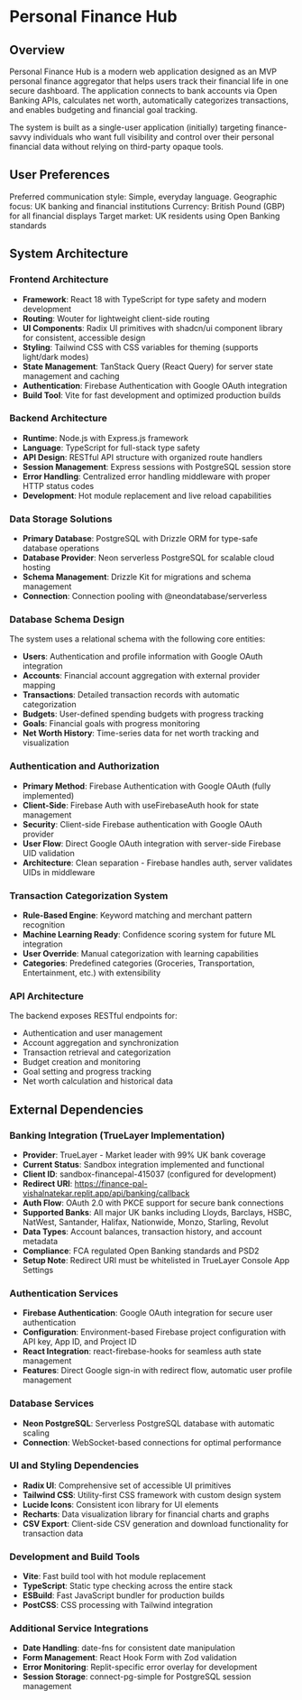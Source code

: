 # Personal Finance Hub

## Overview

Personal Finance Hub is a modern web application designed as an MVP personal finance aggregator that helps users track their financial life in one secure dashboard. The application connects to bank accounts via Open Banking APIs, calculates net worth, automatically categorizes transactions, and enables budgeting and financial goal tracking.

The system is built as a single-user application (initially) targeting finance-savvy individuals who want full visibility and control over their personal financial data without relying on third-party opaque tools.

## User Preferences

Preferred communication style: Simple, everyday language.
Geographic focus: UK banking and financial institutions
Currency: British Pound (GBP) for all financial displays
Target market: UK residents using Open Banking standards

## System Architecture

### Frontend Architecture
- **Framework**: React 18 with TypeScript for type safety and modern development
- **Routing**: Wouter for lightweight client-side routing
- **UI Components**: Radix UI primitives with shadcn/ui component library for consistent, accessible design
- **Styling**: Tailwind CSS with CSS variables for theming (supports light/dark modes)
- **State Management**: TanStack Query (React Query) for server state management and caching
- **Authentication**: Firebase Authentication with Google OAuth integration
- **Build Tool**: Vite for fast development and optimized production builds

### Backend Architecture
- **Runtime**: Node.js with Express.js framework
- **Language**: TypeScript for full-stack type safety
- **API Design**: RESTful API structure with organized route handlers
- **Session Management**: Express sessions with PostgreSQL session store
- **Error Handling**: Centralized error handling middleware with proper HTTP status codes
- **Development**: Hot module replacement and live reload capabilities

### Data Storage Solutions
- **Primary Database**: PostgreSQL with Drizzle ORM for type-safe database operations
- **Database Provider**: Neon serverless PostgreSQL for scalable cloud hosting
- **Schema Management**: Drizzle Kit for migrations and schema management
- **Connection**: Connection pooling with @neondatabase/serverless

### Database Schema Design
The system uses a relational schema with the following core entities:
- **Users**: Authentication and profile information with Google OAuth integration
- **Accounts**: Financial account aggregation with external provider mapping
- **Transactions**: Detailed transaction records with automatic categorization
- **Budgets**: User-defined spending budgets with progress tracking
- **Goals**: Financial goals with progress monitoring
- **Net Worth History**: Time-series data for net worth tracking and visualization

### Authentication and Authorization
- **Primary Method**: Firebase Authentication with Google OAuth (fully implemented)
- **Client-Side**: Firebase Auth with useFirebaseAuth hook for state management
- **Security**: Client-side Firebase authentication with Google OAuth provider
- **User Flow**: Direct Google OAuth integration with server-side Firebase UID validation
- **Architecture**: Clean separation - Firebase handles auth, server validates UIDs in middleware

### Transaction Categorization System
- **Rule-Based Engine**: Keyword matching and merchant pattern recognition
- **Machine Learning Ready**: Confidence scoring system for future ML integration
- **User Override**: Manual categorization with learning capabilities
- **Categories**: Predefined categories (Groceries, Transportation, Entertainment, etc.) with extensibility

### API Architecture
The backend exposes RESTful endpoints for:
- Authentication and user management
- Account aggregation and synchronization
- Transaction retrieval and categorization
- Budget creation and monitoring
- Goal setting and progress tracking
- Net worth calculation and historical data

## External Dependencies

### Banking Integration (TrueLayer Implementation)
- **Provider**: TrueLayer - Market leader with 99% UK bank coverage
- **Current Status**: Sandbox integration implemented and functional
- **Client ID**: sandbox-financepal-415037 (configured for development)
- **Redirect URI**: https://finance-pal-vishalnatekar.replit.app/api/banking/callback
- **Auth Flow**: OAuth 2.0 with PKCE support for secure bank connections
- **Supported Banks**: All major UK banks including Lloyds, Barclays, HSBC, NatWest, Santander, Halifax, Nationwide, Monzo, Starling, Revolut
- **Data Types**: Account balances, transaction history, and account metadata
- **Compliance**: FCA regulated Open Banking standards and PSD2
- **Setup Note**: Redirect URI must be whitelisted in TrueLayer Console App Settings

### Authentication Services
- **Firebase Authentication**: Google OAuth integration for secure user authentication
- **Configuration**: Environment-based Firebase project configuration with API key, App ID, and Project ID
- **React Integration**: react-firebase-hooks for seamless auth state management
- **Features**: Direct Google sign-in with redirect flow, automatic user profile management

### Database Services
- **Neon PostgreSQL**: Serverless PostgreSQL database with automatic scaling
- **Connection**: WebSocket-based connections for optimal performance

### UI and Styling Dependencies
- **Radix UI**: Comprehensive set of accessible UI primitives
- **Tailwind CSS**: Utility-first CSS framework with custom design system
- **Lucide Icons**: Consistent icon library for UI elements
- **Recharts**: Data visualization library for financial charts and graphs
- **CSV Export**: Client-side CSV generation and download functionality for transaction data

### Development and Build Tools
- **Vite**: Fast build tool with hot module replacement
- **TypeScript**: Static type checking across the entire stack
- **ESBuild**: Fast JavaScript bundler for production builds
- **PostCSS**: CSS processing with Tailwind integration

### Additional Service Integrations
- **Date Handling**: date-fns for consistent date manipulation
- **Form Management**: React Hook Form with Zod validation
- **Error Monitoring**: Replit-specific error overlay for development
- **Session Storage**: connect-pg-simple for PostgreSQL session management